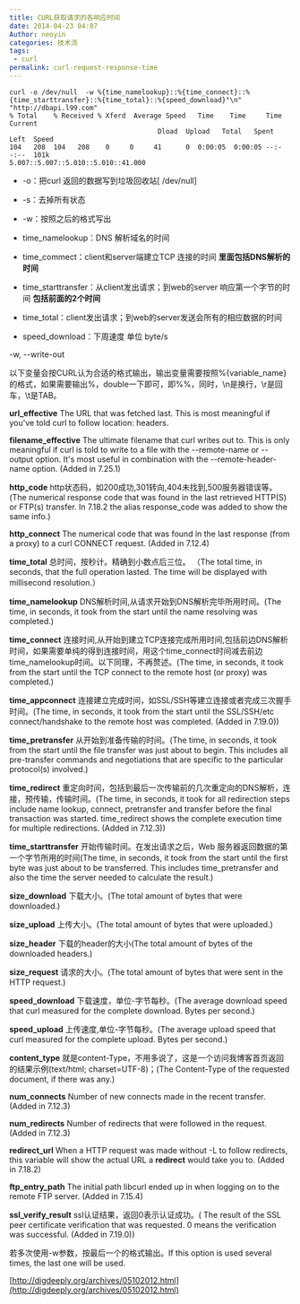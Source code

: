 ```yaml
---
title: CURL获取请求的各响应时间
date: 2014-04-23 04:07
Author: neoyin
categories: 技术流
tags:
 - curl
permalink: curl-request-response-time
---
```


```
curl -o /dev/null  -w %{time_namelookup}::%{time_connect}::%{time_starttransfer}::%{time_total}::%{speed_download}"\n" "http://dbapi.l99.com"
% Total    % Received % Xferd  Average Speed   Time    Time     Time  Current
                                     Dload  Upload   Total   Spent    Left  Speed
104   208  104   208    0     0     41      0  0:00:05  0:00:05 --:--:--  101k
5.007::5.007::5.010::5.010::41.000
```
-   -o：把curl 返回的数据写到垃圾回收站[ /dev/null]
-   -s：去掉所有状态
-   -w：按照之后的格式写出

-   time\_namelookup：DNS 解析域名的时间

-   time\_commect：client和server端建立TCP 连接的时间
    **里面包括DNS解析的时间**
-   time\_starttransfer：从client发出请求；到web的server
    响应第一个字节的时间 **包括前面的2个时间**
-   time\_total：client发出请求；到web的server发送会所有的相应数据的时间
-   speed\_download：下周速度 单位 byte/s

<!--more-->

-w, --write-out  

以下变量会按CURL认为合适的格式输出，输出变量需要按照%{variable\_name}的格式，如果需要输出%，double一下即可，即%%，同时，\\n是换行，\\r是回车，\\t是TAB。

**url\_effective** The URL that was fetched last. This is most
meaningful if you've told curl to follow location: headers.

**filename\_effective** The ultimate filename that curl writes out to.
This is only meaningful if curl is told to write to a file with the
--remote-name or --output option. It's most useful in combination with
the --remote-header-name option. (Added in 7.25.1)

**http\_code**
http状态码，如200成功,301转向,404未找到,500服务器错误等。(The numerical
response code that was found in the last retrieved HTTP(S) or FTP(s)
transfer. In 7.18.2 the alias response\_code was added to show the same
info.)

**http\_connect** The numerical code that was found in the last response
(from a proxy) to a curl CONNECT request. (Added in 7.12.4)

**time\_total** 总时间，按秒计。精确到小数点后三位。 （The total time, in
seconds, that the full operation lasted. The time will be displayed with
millisecond resolution.）

**time\_namelookup** DNS解析时间,从请求开始到DNS解析完毕所用时间。(The
time, in seconds, it took from the start until the name resolving was
completed.)

**time\_connect**
连接时间,从开始到建立TCP连接完成所用时间,包括前边DNS解析时间，如果需要单纯的得到连接时间，用这个time\_connect时间减去前边time\_namelookup时间。以下同理，不再赘述。(The
time, in seconds, it took from the start until the TCP connect to the
remote host (or proxy) was completed.)

**time\_appconnect**
连接建立完成时间，如SSL/SSH等建立连接或者完成三次握手时间。(The time, in
seconds, it took from the start until the SSL/SSH/etc connect/handshake
to the remote host was completed. (Added in 7.19.0))

**time\_pretransfer** 从开始到准备传输的时间。(The time, in seconds, it
took from the start until the file transfer was just about to begin.
This includes all pre-transfer commands and negotiations that are
specific to the particular protocol(s) involved.)

**time\_redirect**
重定向时间，包括到最后一次传输前的几次重定向的DNS解析，连接，预传输，传输时间。(The
time, in seconds, it took for all redirection steps include name lookup,
connect, pretransfer and transfer before the final transaction was
started. time\_redirect shows the complete execution time for multiple
redirections. (Added in 7.12.3))

**time\_starttransfer** 开始传输时间。在发出请求之后，Web
服务器返回数据的第一个字节所用的时间(The time, in seconds, it took from
the start until the first byte was just about to be transferred. This
includes time\_pretransfer and also the time the server needed to
calculate the result.)

**size\_download** 下载大小。(The total amount of bytes that were
downloaded.)

**size\_upload** 上传大小。(The total amount of bytes that were
uploaded.)

**size\_header** 下载的header的大小(The total amount of bytes of the
downloaded headers.)

**size\_request** 请求的大小。(The total amount of bytes that were sent
in the HTTP request.)

**speed\_download** 下载速度，单位-字节每秒。(The average download speed
that curl measured for the complete download. Bytes per second.)

**speed\_upload** 上传速度,单位-字节每秒。(The average upload speed that
curl measured for the complete upload. Bytes per second.)

**content\_type**
就是content-Type，不用多说了，这是一个访问我博客首页返回的结果示例(text/html;
charset=UTF-8)；(The Content-Type of the requested document, if there was
any.)

**num\_connects** Number of new connects made in the recent transfer.
(Added in 7.12.3)

**num\_redirects** Number of redirects that were followed in the
request. (Added in 7.12.3)

**redirect\_url** When a HTTP request was made without -L to follow
redirects, this variable will show the actual URL a **redirect** would
take you to. (Added in 7.18.2)

**ftp\_entry\_path** The initial path libcurl ended up in when logging
on to the remote FTP server. (Added in 7.15.4)

**ssl\_verify\_result** ssl认证结果，返回0表示认证成功。( The result of
the SSL peer certificate verification that was requested. 0 means the
verification was successful. (Added in 7.19.0))

若多次使用-w参数，按最后一个的格式输出。If this option is used several
times, the last one will be used.

[http://digdeeply.org/archives/05102012.html](http://digdeeply.org/archives/05102012.html)
